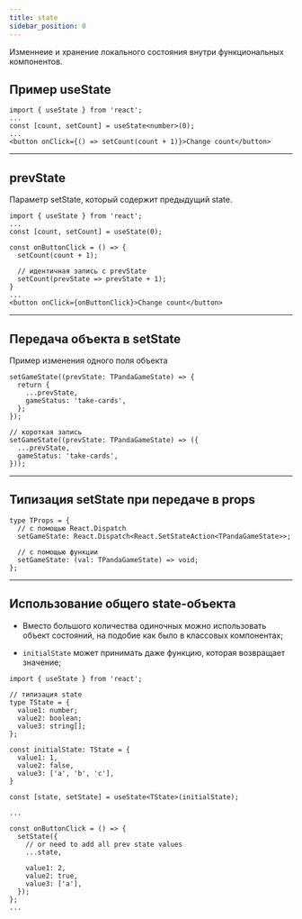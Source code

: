 ```yaml
---
title: state
sidebar_position: 0
---
```


Изменнеие и хранение локального состояния внутри функциональных компонентов.

## Пример useState

```tsx
import { useState } from 'react';
...
const [count, setCount] = useState<number>(0);
...
<button onClick={() => setCount(count + 1)}>Change count</button>
```

---

## prevState

Параметр setState, который содержит предыдущий state.

```tsx
import { useState } from 'react';
...
const [count, setCount] = useState(0);

const onButtonClick = () => {
  setCount(count + 1);

  // идентичная запись с prevState
  setCount(prevState => prevState + 1);
}
...
<button onClick={onButtonClick}>Change count</button>
```

---

## Передача объекта в setState

Пример изменения одного поля объекта

```tsx
setGameState((prevState: TPandaGameState) => {
  return {
    ...prevState,
    gameStatus: 'take-cards',
  };
});

// короткая запись
setGameState((prevState: TPandaGameState) => ({
  ...prevState,
  gameStatus: 'take-cards',
}));
```

---

## Типизация setState при передаче в props

```tsx
type TProps = {
  // с помощью React.Dispatch
  setGameState: React.Dispatch<React.SetStateAction<TPandaGameState>>;

  // с помощью функции
  setGameState: (val: TPandaGameState) => void;
};
```

---

## Использование общего state-объекта

- Вместо большого количества одиночных можно использовать объект состояний, на подобие как было в классовых компонентах;

- `initialState` может принимать даже функцию, которая возвращает значение;

```tsx
import { useState } from 'react';

// типизация state
type TState = {
  value1: number;
  value2: boolean;
  value3: string[];
};

const initialState: TState = {
  value1: 1,
  value2: false,
  value3: ['a', 'b', 'c'],
}

const [state, setState] = useState<TState>(initialState);

...

const onButtonClick = () => {
  setState({
    // or need to add all prev state values
    ...state,

    value1: 2,
    value2: true,
    value3: ['a'],
  });
};
...


```
